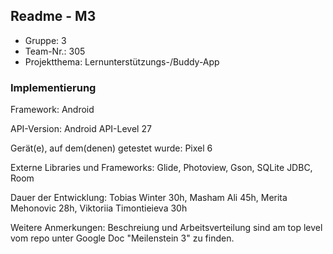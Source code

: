 ## Readme - M3

* Gruppe:	3
* Team-Nr.:	305
* Projektthema:	Lernunterstützungs-/Buddy-App

### Implementierung

Framework:	Android 

API-Version:	Android API-Level 27

Gerät(e), auf dem(denen) getestet wurde:
Pixel 6

Externe Libraries und Frameworks:
Glide, Photoview, Gson, SQLite JDBC, Room

Dauer der Entwicklung:
Tobias Winter 30h, Masham Ali 45h, Merita Mehonovic 28h, Viktoriia Timontieieva 30h

Weitere Anmerkungen:
Beschreiung und Arbeitsverteilung sind am top level vom repo unter Google Doc "Meilenstein 3" zu finden.
